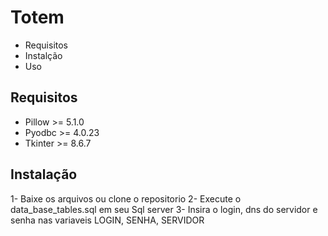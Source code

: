 # Totem
- Requisitos
- Instalção 
- Uso

## Requisitos

- Pillow >= 5.1.0
- Pyodbc >= 4.0.23
- Tkinter >= 8.6.7

## Instalação
1- Baixe os arquivos ou clone o repositorio
2- Execute o data_base_tables.sql em seu Sql server
3- Insira o login, dns do servidor e senha nas variaveis LOGIN, SENHA, SERVIDOR

